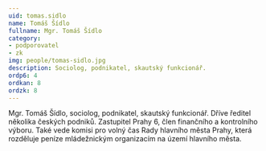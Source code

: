 ```yaml
---
uid: tomas.sidlo
name: Tomáš Šídlo
fullname: Mgr. Tomáš Šídlo
category: 
- podporovatel
- zk
img: people/tomas-sidlo.jpg
description: Sociolog, podnikatel, skautský funkcionář. 
ordp6: 4
ordkan: 8
ordzk: 8
---
```

Mgr. Tomáš Šídlo, sociolog, podnikatel, skautský funkcionář. Dříve ředitel několika českých podniků. Zastupitel Prahy 6, člen finančního a kontrolního výboru. Také vede komisi pro volný čas Rady hlavního města Prahy, která rozděluje peníze mládežnickým organizacím na území hlavního města.


